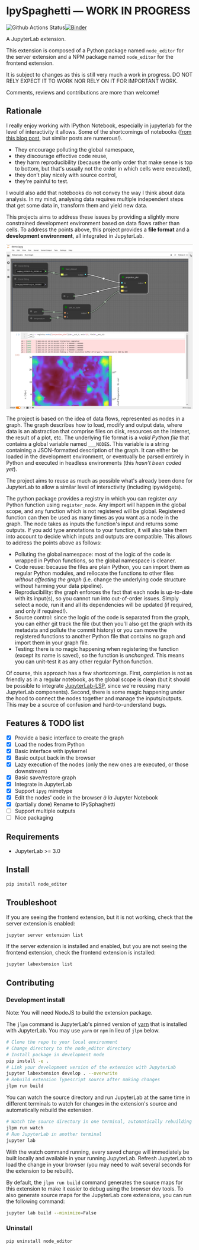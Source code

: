 # IpySpaghetti — WORK IN PROGRESS

![Github Actions Status](https://github.com/cphyc/node_editor/workflows/Build/badge.svg)[![Binder](https://mybinder.org/badge_logo.svg)](https://mybinder.org/v2/gh/cphyc/node_editor/main?urlpath=lab)

A JupyterLab extension.

This extension is composed of a Python package named `node_editor`
for the server extension and a NPM package named `node_editor`
for the frontend extension.

It is subject to changes as this is still very much a work in progress. DO NOT RELY EXPECT IT TO WORK NOR RELY ON IT FOR IMPORTANT WORK.

Comments, reviews and contributions are more than welcome!

## Rationale

I really enjoy working with IPython Notebook, especially in jupyterlab for the level of interactivity it allows. Some of the shortcomings of notebooks ([from this blog post](https://datapastry.com/blog/why-i-dont-use-jupyter-notebooks-and-you-shouldnt-either/), but similar posts are numerous!).
- They encourage polluting the global namespace,
- they discourage effective code reuse,
- they harm reproducibility (because the only order that make sense is top to bottom, but that's usually not the order in which cells were executed),
- they don’t play nicely with source control,
- they're painful to test.

I would also add that notebooks do not convey the way I think about data analysis. In my mind, analysing data requires multiple independent steps that get some data in, transform them and yield new data. 

This projects aims to address these issues by providing a slightly more constrained development environment based on data flows rather than cells. To address the points above, this project provides a **file format** and a **development environment**, all integrated in JupyterLab.

![Example image](example/demo.png)

The project is based on the idea of data flows, represented as nodes in a graph. The graph describes how to load, modify and output data, where data is an abstraction that comprise files on disk, resources on the Internet, the result of a plot, etc. The underlying file format is a _valid Python file_ that contains a global variable named `___NODES`. This variable is a string containing a JSON-formatted description of the graph. It can either be loaded in the development environment, or eventually be parsed entirely in Python and executed in headless environments (this *hasn't been coded yet*).

The project aims to reuse as much as possible what's already been done for JupyterLab to allow a similar level of interactivity (including ipywidgets).

The python package provides a registry in which you can register _any_ Python function using `register_node`. Any import will happen in the global scope, and any function which is not registered will be global. Registered function can then be used as many times as you want as a node in the graph. The node takes as inputs the function's input and returns some outputs. If you add type annotations to your function, it will also take them into account to decide which inputs and outputs are compatible. This allows to address the points above as follows:
- Polluting the global namespace: most of the logic of the code is wrapped in Python functions, so the global namespace is cleaner.
- Code reuse: because the files are plain Python, you can import them as regular Python modules, and rellocate the functions to other files _without affecting the graph_ (i.e. change the underlying code structure without harming your data pipeline).
- Reproducibility: the graph enforces the fact that each node is up-to-date with its input(s), so you cannot run into out-of-order issues. Simply select a node, run it and all its dependencies will be updated (if required, and only if required!).
- Source control: since the logic of the code is separated from the graph, you can either git track the file (but then you'll also get the graph with its metadata and pollute the commit history) or you can move the registered functions to another Python file that contains no graph and import them in your graph file.
-  Testing: there is no magic happening when registering the function (except its name is saved), so the function is _unchanged_. This means you can unit-test it as any other regular Python function.

Of course, this approach has a few shortcomings. First, completion is not as friendly as in a regular notebook, as the global scope is clean (but it should be possible to integrate [JupyterLab-LSP](https://github.com/krassowski/jupyterlab-lsp), since we're reusing many JupyterLab components). Second, there is some magic happening under the hood to connect the nodes together and manage the inputs/outputs. This may be a source of confusion and hard-to-understand bugs.


## Features & TODO list

- [x] Provide a basic interface to create the graph
- [x] Load the nodes from Python
- [x] Basic interface with ipykernel
- [x] Basic output back in the browser
- [x] Lazy execution of the nodes (only the new ones are executed, or those downstream)
- [x] Basic save/restore graph
- [x] Integrate in JupyterLab
- [x] Support `ipyg` mimetype
- [x] Edit the nodes' code in the browser _à la_ Jupyter Notebook
- [x] (partially done) Rename to IPySphaghetti
- [ ] Support multiple outputs
- [ ] Nice packaging

## Requirements

* JupyterLab >= 3.0

## Install

```bash
pip install node_editor
```


## Troubleshoot

If you are seeing the frontend extension, but it is not working, check
that the server extension is enabled:

```bash
jupyter server extension list
```

If the server extension is installed and enabled, but you are not seeing
the frontend extension, check the frontend extension is installed:

```bash
jupyter labextension list
```


## Contributing

### Development install

Note: You will need NodeJS to build the extension package.

The `jlpm` command is JupyterLab's pinned version of
[yarn](https://yarnpkg.com/) that is installed with JupyterLab. You may use
`yarn` or `npm` in lieu of `jlpm` below.

```bash
# Clone the repo to your local environment
# Change directory to the node_editor directory
# Install package in development mode
pip install -e .
# Link your development version of the extension with JupyterLab
jupyter labextension develop . --overwrite
# Rebuild extension Typescript source after making changes
jlpm run build
```

You can watch the source directory and run JupyterLab at the same time in different terminals to watch for changes in the extension's source and automatically rebuild the extension.

```bash
# Watch the source directory in one terminal, automatically rebuilding when needed
jlpm run watch
# Run JupyterLab in another terminal
jupyter lab
```

With the watch command running, every saved change will immediately be built locally and available in your running JupyterLab. Refresh JupyterLab to load the change in your browser (you may need to wait several seconds for the extension to be rebuilt).

By default, the `jlpm run build` command generates the source maps for this extension to make it easier to debug using the browser dev tools. To also generate source maps for the JupyterLab core extensions, you can run the following command:

```bash
jupyter lab build --minimize=False
```

### Uninstall

```bash
pip uninstall node_editor
```
